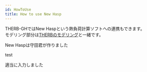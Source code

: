 ```yaml
---
id: HowToUse
title: How to use New Hasp  
---  
```


THERB-GHではNew Haspという熱負荷計算ソフトへの連携もできます。  
モデリング部分は[THERBのモデリング](../Usage/CreateTherbModel.md)と一緒です。  

New Haspは守田君が作りました


test

適当に入力しました